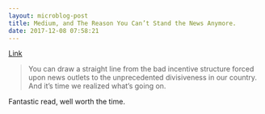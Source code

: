 ```yaml
---
layout: microblog-post
title: Medium, and The Reason You Can’t Stand the News Anymore.
date: 2017-12-08 07:58:21
---
```

[Link](https://medium.com/@SeanBlanda/medium-and-the-reason-you-cant-stand-the-news-anymore-c98068fec3f8)

> You can draw a straight line from the bad incentive structure forced upon news outlets to the unprecedented divisiveness in our country. And it’s time we realized what’s going on.


Fantastic read, well worth the time. 
